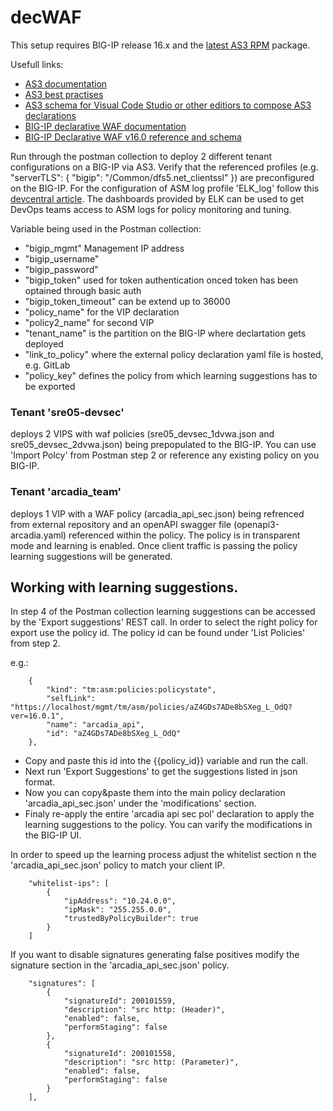 # decWAF

This setup requires BIG-IP release 16.x and the [latest AS3 RPM](https://github.com/F5Networks/f5-appsvcs-extension/releases) package.

Usefull links:
- [AS3 documentation](https://clouddocs.f5.com/products/extensions/f5-appsvcs-extension/latest/)
- [AS3 best practises](https://clouddocs.f5.com/products/extensions/f5-appsvcs-extension/latest/userguide/best-practices.html)
- [AS3 schema for Visual Code Studio or other editiors to compose AS3 declarations](https://clouddocs.f5.com/products/extensions/f5-appsvcs-extension/latest/userguide/validate.html#validate)
- [BIG-IP declarative WAF documentation](https://techdocs.f5.com/en-us/bigip-15-1-0/big-ip-declarative-security-policy/declarative-policy-getting-started.html#concept-4035)
- [BIG-IP Declarative WAF v16.0 reference and schema](https://clouddocs.f5.com/products/waf-declarative-policy/v16_0.html)

Run through the postman collection to deploy 2 different tenant configurations on a BIG-IP via AS3. Verify that the referenced profiles (e.g. "serverTLS": { "bigip": "/Common/dfs5.net_clientssl" }) are preconfigured on the BIG-IP. For the configuration of ASM log profile 'ELK_log' follow this [devcentral article](https://devcentral.f5.com/s/articles/Implementing-BIG-IP-WAF-logging-and-visibility-with-ELK). The dashboards provided by ELK can be used to get DevOps teams access to ASM logs for policy monitoring and tuning.

Variable being used in the Postman collection:

- "bigip_mgmt" Management IP address
- "bigip_username"
- "bigip_password"
- "bigip_token" used for token authentication onced token has been optained through basic auth 
- "bigip_token_timeout" can be extend up to 36000
- "policy_name" for the VIP declaration
- "policy2_name" for second VIP
- "tenant_name" is the partition on the BIG-IP where declartation gets deployed
- "link_to_policy" where the external policy declaration yaml file is hosted, e.g. GitLab
- "policy_key" defines the policy from which learning suggestions has to be exported

### Tenant 'sre05-devsec'
deploys 2 VIPS with waf policies (sre05_devsec_1dvwa.json and sre05_devsec_2dvwa.json) being prepopulated to the BIG-IP. You can use 'Import Polcy' from Postman step 2 or reference any existing policy on you BIG-IP.

### Tenant 'arcadia_team'
deploys 1 VIP with a WAF policy (arcadia_api_sec.json) being refrenced from external repository and an openAPI swagger file (openapi3-arcadia.yaml) referenced within the policy. The policy is in transparent mode and learning is enabled. Once client traffic is passing the policy learning suggestions will be generated.

## Working with learning suggestions.
In step 4 of the Postman collection learning suggestions can be accessed by the 'Export suggestions' REST call. In order to select the right policy for export use the policy id. The policy id can be found under 'List Policies' from step 2.

e.g.: 

        {
            "kind": "tm:asm:policies:policystate",
            "selfLink": "https://localhost/mgmt/tm/asm/policies/aZ4GDs7ADe8bSXeg_L_OdQ?ver=16.0.1",
            "name": "arcadia_api",
            "id": "aZ4GDs7ADe8bSXeg_L_OdQ"
        },

- Copy and paste this id into the {{policy_id}} variable and run the call. 
- Next run 'Export Suggestions' to get the suggestions listed in json format. 
- Now you can copy&paste them into the main policy declaration 'arcadia_api_sec.json' under the 'modifications' section. 
- Finaly re-apply the entire 'arcadia api sec pol' declaration to apply the learning suggestions to the policy. You can varify the modifications in the BIG-IP UI.

In order to speed up the learning process adjust the whitelist section n the 'arcadia_api_sec.json' policy to match your client IP.

        "whitelist-ips": [
			{
				"ipAddress": "10.24.0.0", 
				"ipMask": "255.255.0.0",
				"trustedByPolicyBuilder": true
			}
		]

If you want to disable signatures generating false positives modify the signature section in the 'arcadia_api_sec.json' policy. 

        "signatures": [
            {
                "signatureId": 200101559,
                "description": "src http: (Header)",
                "enabled": false,
                "performStaging": false
            },
            {
                "signatureId": 200101558,
                "description": "src http: (Parameter)",
                "enabled": false,
                "performStaging": false
            }
        ],